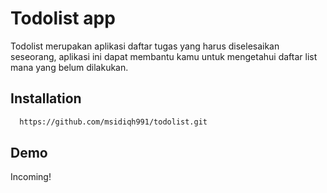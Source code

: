 
# Todolist app

Todolist merupakan aplikasi daftar tugas yang harus diselesaikan seseorang, aplikasi ini dapat membantu kamu untuk mengetahui daftar list mana yang belum dilakukan.

## Installation

```bash
  https://github.com/msidiqh991/todolist.git
```
    
## Demo

Incoming!
